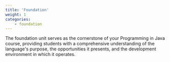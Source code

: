 ```yaml
---
title: 'Foundation'
weight: 1
categories:
    - foundation
---
```


The foundation unit serves as the cornerstone of your Programming in Java course, providing students with a comprehensive understanding of the language's purpose, the opportunities it presents, and the development environment in which it operates.
